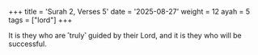 +++
title = 'Surah 2, Verses 5'
date = '2025-08-27'
weight = 12
ayah = 5
tags = ["lord"]
+++

It is they who are ˹truly˺ guided by their Lord, and it is they who will be successful.
